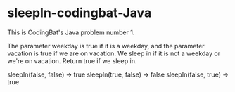 # sleepIn-codingbat-Java
This is CodingBat's Java problem number 1.

The parameter weekday is true if it is a weekday, and the parameter vacation is true if we are on vacation. 
We sleep in if it is not a weekday or we're on vacation. Return true if we sleep in.


sleepIn(false, false) → true
sleepIn(true, false) → false
sleepIn(false, true) → true
